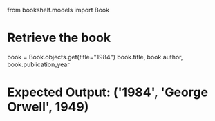 from bookshelf.models import Book

# Retrieve the book
book = Book.objects.get(title="1984")
book.title, book.author, book.publication_year
# Expected Output: ('1984', 'George Orwell', 1949)
